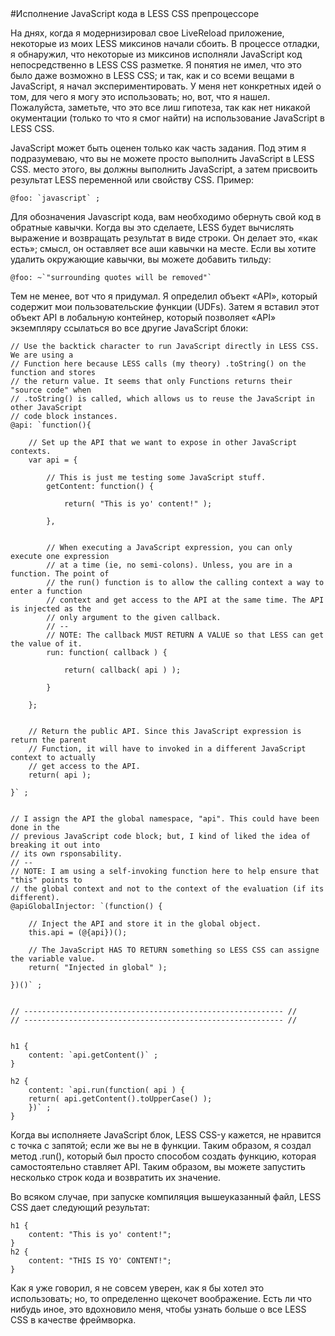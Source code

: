 <article id="blog-post">
#Исполнение JavaScript кода в LESS CSS препроцессоре 

На днях, когда я модернизировал свое LiveReload приложение, некоторые из моих
LESS миксинов начали сбоить. В процессе отладки, я обнаружил, что некоторые из
миксинов исполняли JavaScript код непосредственно в LESS CSS разметке. Я
понятия не имел, что это было даже возможно в LESS CSS; и так, как и со всеми
вещами в JavaScript, я начал экспериментировать. У меня нет конкретных идей о
том, для чего я могу это использовать; но, вот, что я нашел. Пожалуйста,
заметьте, что это все лиш гипотеза, так как нет никакой  окументации (только
то что я смог найти) на использование JavaScript в LESS CSS.

JavaScript может быть оценен только как часть задания. Под этим я
подразумеваю, что вы не можете просто выполнить JavaScript в LESS CSS.  место
этого, вы должны выполнить JavaScript, а затем присвоить результат LESS
переменной или свойству CSS. Пример:

    @foo: `javascript` ;

Для обозначения Javascript кода, вам необходимо обернуть свой код в обратные
кавычки. Когда вы это сделаете,  LESS будет вычислять выражение и возвращать
результат в виде строки. Он делает это, «как есть»; смысл, он оставляет все
аши кавычки на месте. Если вы хотите удалить окружающие кавычки, вы можете
добавить тильду:

    @foo: ~`"surrounding quotes will be removed"`

Тем не менее, вот что я придумал. Я определил объект «API», который содержит
мои пользовательские функции (UDFs). Затем я вставил этот объект API в
лобальную контейнер, который позволяет «API» экземпляру ссылаться во все
другие JavaScript блоки:


    // Use the backtick character to run JavaScript directly in LESS CSS. We are using a
    // Function here because LESS calls (my theory) .toString() on the function and stores
    // the return value. It seems that only Functions returns their "source code" when
    // .toString() is called, which allows us to reuse the JavaScript in other JavaScript
    // code block instances.
    @api: `function(){
     
        // Set up the API that we want to expose in other JavaScript contexts.
        var api = {
     
            // This is just me testing some JavaScript stuff.
            getContent: function() {
     
                return( "This is yo' content!" );
     
            },
     
     
            // When executing a JavaScript expression, you can only execute one expression
            // at a time (ie, no semi-colons). Unless, you are in a function. The point of
            // the run() function is to allow the calling context a way to enter a function
            // context and get access to the API at the same time. The API is injected as the
            // only argument to the given callback.
            // --
            // NOTE: The callback MUST RETURN A VALUE so that LESS can get the value of it.
            run: function( callback ) {
     
                return( callback( api ) );
    
            }
    
        };
     
    
        // Return the public API. Since this JavaScript expression is return the parent
        // Function, it will have to invoked in a different JavaScript context to actually
        // get access to the API.
        return( api );
    
    }` ;
    
    
    // I assign the API the global namespace, "api". This could have been done in the
    // previous JavaScript code block; but, I kind of liked the idea of breaking it out into
    // its own rsponsability.
    // --
    // NOTE: I am using a self-invoking function here to help ensure that "this" points to
    // the global context and not to the context of the evaluation (if its different).
    @apiGlobalInjector: `(function() {
    
        // Inject the API and store it in the global object.
        this.api = (@{api})();
     
        // The JavaScript HAS TO RETURN something so LESS CSS can assigne the variable value.
        return( "Injected in global" );
    
    })()` ;
    
     
    // ---------------------------------------------------------- //
    // ---------------------------------------------------------- //
    
    
    h1 {
        content: `api.getContent()` ;
    }
    
    h2 {
        content: `api.run(function( api ) {
        return( api.getContent().toUpperCase() );
        })` ;
    }

Когда вы исполняете JavaScript блок, LESS  CSS-у кажется, не нравится с точка
с запятой; если же вы не в функции. Таким образом, я создал метод .run(),
который был просто способом создать функцию, которая самостоятельно  ставляет
API. Таким образом, вы можете запустить несколько строк кода и возвратить их
значение.


Во всяком случае, при запуске компиляция вышеуказанный файл, LESS CSS дает
следующий результат:

    h1 {
        content: "This is yo' content!";
    }
    h2 {
        content: "THIS IS YO' CONTENT!";
    }

Как я уже говорил, я не совсем уверен, как я бы хотел  это использовать; но,
то определенно щекочет воображение. Есть ли что нибудь иное, это вдохновило
меня, чтобы узнать больше о все LESS  CSS в качестве фреймворка.</article>